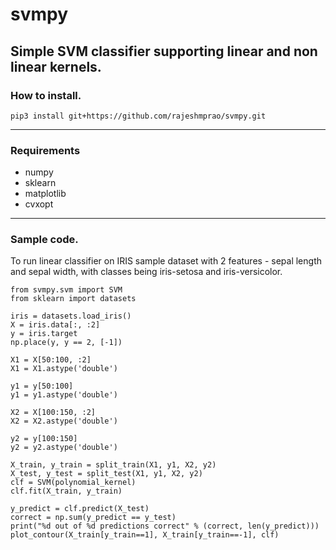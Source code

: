 # svmpy   

## Simple SVM classifier supporting linear and non linear kernels.  

### How to install.                                 
        
```pip3 install git+https://github.com/rajeshmprao/svmpy.git```     

---

### Requirements

* numpy  
* sklearn
* matplotlib   
* cvxopt

---
### Sample code. 
To run linear classifier on IRIS sample dataset with 2 features - sepal length and sepal width, with classes being iris-setosa and iris-versicolor.

``` from svmpy.utils import split_train, split_test, plot_margin, plot_contour
from svmpy.svm import SVM
from sklearn import datasets

iris = datasets.load_iris()
X = iris.data[:, :2]
y = iris.target
np.place(y, y == 2, [-1])

X1 = X[50:100, :2]
X1 = X1.astype('double')

y1 = y[50:100]
y1 = y1.astype('double')

X2 = X[100:150, :2]
X2 = X2.astype('double')

y2 = y[100:150]
y2 = y2.astype('double')

X_train, y_train = split_train(X1, y1, X2, y2)
X_test, y_test = split_test(X1, y1, X2, y2)
clf = SVM(polynomial_kernel)
clf.fit(X_train, y_train)

y_predict = clf.predict(X_test)
correct = np.sum(y_predict == y_test)
print("%d out of %d predictions correct" % (correct, len(y_predict)))
plot_contour(X_train[y_train==1], X_train[y_train==-1], clf)

